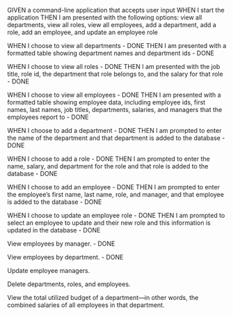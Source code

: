 GIVEN a command-line application that accepts user input
WHEN I start the application
THEN I am presented with the following options: view all departments, view all roles, view all employees, add a department, add a role, add an employee, and update an employee role

WHEN I choose to view all departments - DONE
THEN I am presented with a formatted table showing department names and department ids - DONE

WHEN I choose to view all roles - DONE
THEN I am presented with the job title, role id, the department that role belongs to, and the salary for that role - DONE

WHEN I choose to view all employees - DONE
THEN I am presented with a formatted table showing employee data, including employee ids, first names, last names, job titles, departments, salaries, and managers that the employees report to - DONE

WHEN I choose to add a department - DONE
THEN I am prompted to enter the name of the department and that department is added to the database - DONE

WHEN I choose to add a role - DONE
THEN I am prompted to enter the name, salary, and department for the role and that role is added to the database - DONE

WHEN I choose to add an employee - DONE
THEN I am prompted to enter the employee’s first name, last name, role, and manager, and that employee is added to the database - DONE

WHEN I choose to update an employee role - DONE
THEN I am prompted to select an employee to update and their new role and this information is updated in the database - DONE

View employees by manager. - DONE

View employees by department. - DONE

Update employee managers.

Delete departments, roles, and employees.

View the total utilized budget of a department—in other words, the combined salaries of all employees in that department.

